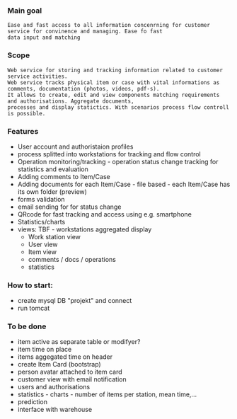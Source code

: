 ### Main goal
    Ease and fast access to all information concenrning for customer service for convinence and managing. Ease fo fast
    data input and matching
### Scope
    Web service for storing and tracking information related to customer service activities.
    Web service tracks physical item or case with vital informations as comments, documentation (photos, videos, pdf-s).
    It allows to create, edit and view components matching requirements and authorisations. Aggregate documents,
    processes and display statictics. With scenarios process flow controll is possible.

### Features
* User account and authoristaion profiles
* process splitted into workstations for tracking and flow control
* Operation monitoring/tracking - operation status change tracking for statistics and evaluation
* Adding comments to Item/Case
* Adding documents for each Item/Case - file based - each Item/Case has its own folder (preview)
* forms validation
* email sending for for status change
* QRcode for fast tracking and access using e.g. smartphone
* Statistics/charts
* views:
    TBF - workstations aggregated display
    - Work station view
    - User view
    - Item view
    - comments / docs / operations
    - statistics



### How to start:
* create mysql DB "projekt" and connect
* run tomcat



### To be done
* item active as separate table or modifyer?
* item time on place
* items aggegated time on header
* create Item Card (bootstrap)
* person avatar attached to item card
* customer view with email notification
* users and authorisations
* statistics - charts - number of items per station, mean time,...
* prediction
* interface with warehouse

